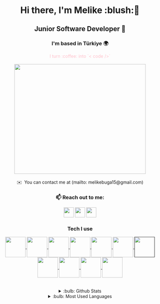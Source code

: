 <div align="center">
<h1>Hi there, I'm Melike :blush:👋 </h1>
<h2>Junior Software Developer 🤙</h2>
<h3>I'm based in Türkiye 🌍</h3>
<font color="pink">I turn :coffee: into `< code />` </font>
<br/><br/>
<img src="https://media.giphy.com/media/fXhdgo6ERFLukIcmX3/giphy.gif" align="center" width="420" height="350">
</div>
<br/>
<div align="center">
✉️  You can contact me at (mailto: melikebuga15@gmail.com)
</div>
<div>
<h3 align="center">📫 Reach out to me:   </h3>
<p align="center"> 
<a href="https://github.com/melikebuga" target="_blank" rel="noreferrer"><img src="https://raw.githubusercontent.com/danielcranney/readme-generator/main/public/icons/socials/github.svg" width="32" height="32" /></a> 
<a href="http://www.instagram.com/mellikebuga" target="_blank" rel="noreferrer"><img src="https://raw.githubusercontent.com/danielcranney/readme-generator/main/public/icons/socials/instagram.svg" width="32" height="32" /></a> 
<a href="https://tr.linkedin.com/in/melikebuga46" target="_blank" rel="noreferrer"><img src="https://raw.githubusercontent.com/danielcranney/readme-generator/main/public/icons/socials/linkedin.svg" width="32" height="32" /></a></p>
<div align="center">
<h3 align="center">Tech I use</h3>
  
<a href="https://learn.microsoft.com/en-us/dotnet/csharp/" target="_blank">
<img align="center" src="https://img.icons8.com/ios-filled/50/000000/c-sharp-logo.png" width="65" height="65" />
</a>
<a href="https://www.python.org/" target="_blank">
<img align="center" src="https://img.icons8.com/color/48/000000/python--v1.png" width="65" height="65" />
</a>
<a href="https://opencv.org/" target="_blank">
<img align="center" src="https://opencv.org/wp-content/uploads/2022/05/logo.png" width="65" height="65" />
</a>
<a href="https://pandas.pydata.org/" target="_blank">
<img align="center" src="https://img.icons8.com/color/48/000000/pandas.png" width="65" height="65" />
</a>
<a href="https://keras.io/" target="_blank">
<img align="center" src="https://cdn.icon-icons.com/icons2/2389/PNG/512/keras_logo_icon_145136.png" width="65" height="65" />
</a>
<a href="https://git-scm.com/" target="_blank">
<img align="center" src="https://img.icons8.com/color/48/000000/git.png" width="65" height="65" />
</a>
<a href="" target="_blank">
<img align="center" src="https://img.icons8.com/color/48/000000/html-5--v1.png" width="65" height="65" />
</a>
<a href="https://www.tensorflow.org/" target="_blank">
<img align="center" src="https://img.icons8.com/color/48/000000/tensorflow.png" width="65" height="65" />
</a>
<a href="https://www.mathworks.com/products/matlab.html" target="_blank">
<img align="center" src="https://img.icons8.com/fluency/48/000000/matlab.png" width="65" height="65" />
</a>
<a href="https://www.microsoft.com/tr-tr/sql-server/sql-server-2019" target="_blank">
<img align="center" src="https://img.icons8.com/ios/50/000000/sql.png" width="65" height="65" />
</a>
<a href="https://dotnet.microsoft.com/en-us/apps/aspnet/mvc" target="_blank">
<img align="center" src="https://img.icons8.com/color/48/000000/net-framework.png" width="65" height="65" />
</a>
</div>
<br/><br/>
<details align="center">
<summary>:bulb:  Github Stats</summary>
<img src="https://github-readme-stats.vercel.app/api?username=melikebuga&show_icons=true&locale=en" >
</details>
<details align="center">
<summary>:bulb:  Most Used Languages</summary>
<img src="https://github-readme-stats.vercel.app/api/top-langs?username=darimuhittin&show_icons=true&locale=en&layout=compact" >
</details>
